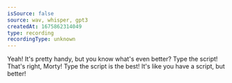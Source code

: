 ```yaml
---
isSource: false
source: wav, whisper, gpt3
createdAt: 1675862314049
type: recording
recordingType: unknown
---
```



Yeah!
It's pretty handy, but you know what's even better?
Type the script!
That's right, Morty! Type the script is the best!
It's like you have a script, but better!